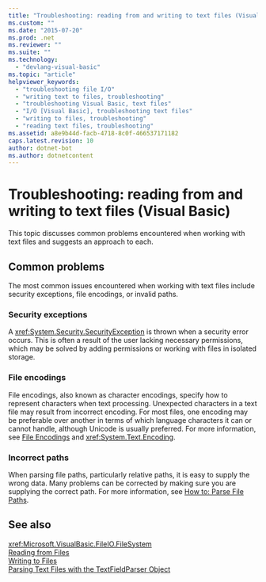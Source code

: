 ```yaml
---
title: "Troubleshooting: reading from and writing to text files (Visual Basic)"
ms.custom: ""
ms.date: "2015-07-20"
ms.prod: .net
ms.reviewer: ""
ms.suite: ""
ms.technology: 
  - "devlang-visual-basic"
ms.topic: "article"
helpviewer_keywords: 
  - "troubleshooting file I/O"
  - "writing text to files, troubleshooting"
  - "troubleshooting Visual Basic, text files"
  - "I/O [Visual Basic], troubleshooting text files"
  - "writing to files, troubleshooting"
  - "reading text files, troubleshooting"
ms.assetid: a8e9b44d-facb-4718-8c0f-466537171182
caps.latest.revision: 10
author: dotnet-bot
ms.author: dotnetcontent
---
```

# Troubleshooting: reading from and writing to text files (Visual Basic)
This topic discusses common problems encountered when working with text files and suggests an approach to each.  
  
## Common problems  
 The most common issues encountered when working with text files include security exceptions, file encodings, or invalid paths.  
  
### Security exceptions  
 A <xref:System.Security.SecurityException> is thrown when a security error occurs. This is often a result of the user lacking necessary permissions, which may be solved by adding permissions or working with files in isolated storage.  
  
### File encodings  
 File encodings, also known as character encodings, specify how to represent characters when text processing. Unexpected characters in a text file may result from incorrect encoding. For most files, one encoding may be preferable over another in terms of which language characters it can or cannot handle, although Unicode is usually preferred. For more information, see [File Encodings](../../../../visual-basic/developing-apps/programming/drives-directories-files/file-encodings.md) and <xref:System.Text.Encoding>.  
  
### Incorrect paths  
 When parsing file paths, particularly relative paths, it is easy to supply the wrong data. Many problems can be corrected by making sure you are supplying the correct path. For more information, see [How to: Parse File Paths](../../../../visual-basic/developing-apps/programming/drives-directories-files/how-to-parse-file-paths.md).  
  
## See also  
 <xref:Microsoft.VisualBasic.FileIO.FileSystem>   
 [Reading from Files](../../../../visual-basic/developing-apps/programming/drives-directories-files/reading-from-files.md)   
 [Writing to Files](../../../../visual-basic/developing-apps/programming/drives-directories-files/writing-to-files.md)   
 [Parsing Text Files with the TextFieldParser Object](../../../../visual-basic/developing-apps/programming/drives-directories-files/parsing-text-files-with-the-textfieldparser-object.md)

